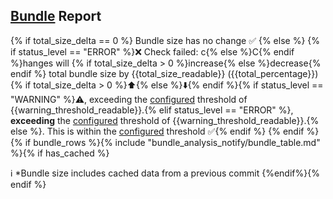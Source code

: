 ## [Bundle]({{pull_url}}) Report
{% if total_size_delta == 0 %}
Bundle size has no change :white_check_mark:
{% else %}
{% if status_level == "ERROR" %}:x: Check failed: c{% else %}C{% endif %}hanges will {% if total_size_delta > 0 %}increase{% else %}decrease{% endif %} total bundle size by {{total_size_readable}} ({{total_percentage}}) {% if total_size_delta > 0 %}:arrow_up:{% else %}:arrow_down:{% endif %}{% if status_level == "WARNING" %}:warning:, exceeding the [configured](https://docs.codecov.com/docs/javascript-bundle-analysis#main-features) threshold of {{warning_threshold_readable}}.{% elif status_level == "ERROR" %}, **exceeding** the [configured](https://docs.codecov.com/docs/javascript-bundle-analysis#main-features) threshold of {{warning_threshold_readable}}.{% else %}. This is within the [configured](https://docs.codecov.com/docs/javascript-bundle-analysis#main-features) threshold :white_check_mark:{% endif %}
{% endif %}
{% if bundle_rows %}{% include "bundle_analysis_notify/bundle_table.md" %}{% if has_cached %}

ℹ️ *Bundle size includes cached data from a previous commit
{%endif%}{% endif %}